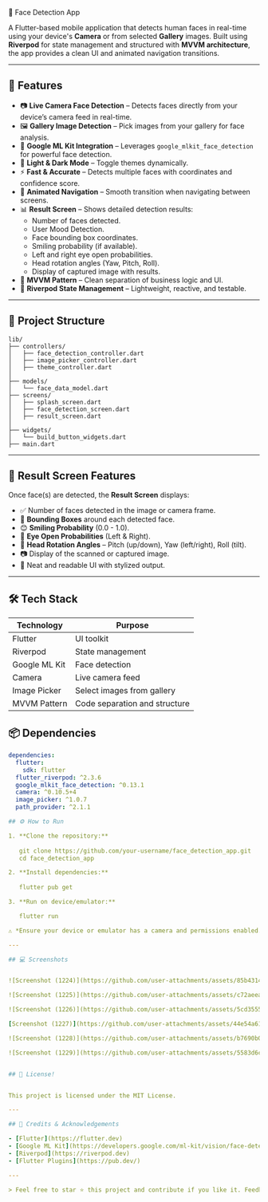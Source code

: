  📱 Face Detection App

A Flutter-based mobile application that detects human faces in real-time using your device's **Camera** or from selected **Gallery** images. Built using **Riverpod** for state management and structured with **MVVM architecture**, the app provides a clean UI and animated navigation transitions.

---

## 🚀 Features

- 📷 **Live Camera Face Detection** – Detects faces directly from your device’s camera feed in real-time.
- 🖼️ **Gallery Image Detection** – Pick images from your gallery for face analysis.
- 🤖 **Google ML Kit Integration** – Leverages `google_mlkit_face_detection` for powerful face detection.
- 🌙 **Light & Dark Mode** – Toggle themes dynamically.
- ⚡ **Fast & Accurate** – Detects multiple faces with coordinates and confidence score.
- 🔄 **Animated Navigation** – Smooth transition when navigating between screens.
- 📊 **Result Screen** – Shows detailed detection results:
  - Number of faces detected.
  - User Mood Detection.
  - Face bounding box coordinates.
  - Smiling probability (if available).
  - Left and right eye open probabilities.
  - Head rotation angles (Yaw, Pitch, Roll).
  - Display of captured image with results.
- 🧠 **MVVM Pattern** – Clean separation of business logic and UI.
- 🔄 **Riverpod State Management** – Lightweight, reactive, and testable.

---

## 📂 Project Structure

```
lib/
├── controllers/
│   ├── face_detection_controller.dart
│   ├── image_picker_controller.dart
│   ├── theme_controller.dart
│   
├── models/
│   └── face_data_model.dart
├── screens/
│   ├── splash_screen.dart
│   ├── face_detection_screen.dart
│   ├── result_screen.dart
│   
├── widgets/
│   └── build_button_widgets.dart
├── main.dart
```

---

## 📸 Result Screen Features

Once face(s) are detected, the **Result Screen** displays:

- ✅ Number of faces detected in the image or camera frame.
- 🔲 **Bounding Boxes** around each detected face.
- 😊 **Smiling Probability** (0.0 - 1.0).
- 👀 **Eye Open Probabilities** (Left & Right).
- 🔁 **Head Rotation Angles** – Pitch (up/down), Yaw (left/right), Roll (tilt).
- 📷 Display of the scanned or captured image.
- 🎯 Neat and readable UI with stylized output.

---

## 🛠️ Tech Stack

| Technology     | Purpose                         |
|----------------|----------------------------------|
| Flutter        | UI toolkit                       |
| Riverpod       | State management                 |
| Google ML Kit  | Face detection                   |
| Camera         | Live camera feed                 |
| Image Picker   | Select images from gallery       |
| MVVM Pattern   | Code separation and structure    |

## 📦 Dependencies

```yaml
dependencies:
  flutter:
    sdk: flutter
  flutter_riverpod: ^2.3.6
  google_mlkit_face_detection: ^0.13.1
  camera: ^0.10.5+4
  image_picker: ^1.0.7
  path_provider: ^2.1.1

## ⚙️ How to Run

1. **Clone the repository:**
   
   git clone https://github.com/your-username/face_detection_app.git
   cd face_detection_app

2. **Install dependencies:**
 
   flutter pub get

3. **Run on device/emulator:**

   flutter run

⚠️ *Ensure your device or emulator has a camera and permissions enabled.*

---

## 💻 Screenshots


![Screenshot (1224)](https://github.com/user-attachments/assets/85b43146-472d-4ad3-9d8a-3e59c9626c74)

![Screenshot (1225)](https://github.com/user-attachments/assets/c72aeea8-e894-4f2c-9b25-2a41c60e9fd0)

![Screenshot (1226)](https://github.com/user-attachments/assets/5cd35551-5fea-4449-8ffd-99dcbf861ed8)

[Screenshot (1227)](https://github.com/user-attachments/assets/44e54a61-0c68-44ce-aa61-b1d883622ee3)

![Screenshot (1228)](https://github.com/user-attachments/assets/b7690b08-6894-4b09-8253-2aa40d0d1e5b)

![Screenshot (1229)](https://github.com/user-attachments/assets/5583d6cb-134c-4d94-bc05-a0cc54d53f2e)


## 📘 License!


This project is licensed under the MIT License.

---

## 🙌 Credits & Acknowledgements

- [Flutter](https://flutter.dev)
- [Google ML Kit](https://developers.google.com/ml-kit/vision/face-detection)
- [Riverpod](https://riverpod.dev)
- [Flutter Plugins](https://pub.dev/)

---

> Feel free to star ⭐ this project and contribute if you like it. Feedback is always welcome!
